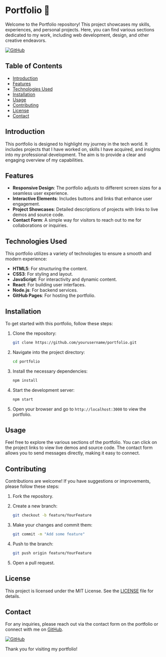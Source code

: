 # Portfolio 🌟

Welcome to the Portfolio repository! This project showcases my skills, experiences, and personal projects. Here, you can find various sections dedicated to my work, including web development, design, and other creative endeavors.

[![GitHub](https://img.shields.io/badge/Visit_GitHub-Portfolio-blue)](https://github.com)

## Table of Contents

- [Introduction](#introduction)
- [Features](#features)
- [Technologies Used](#technologies-used)
- [Installation](#installation)
- [Usage](#usage)
- [Contributing](#contributing)
- [License](#license)
- [Contact](#contact)

## Introduction

This portfolio is designed to highlight my journey in the tech world. It includes projects that I have worked on, skills I have acquired, and insights into my professional development. The aim is to provide a clear and engaging overview of my capabilities.

## Features

- **Responsive Design**: The portfolio adjusts to different screen sizes for a seamless user experience.
- **Interactive Elements**: Includes buttons and links that enhance user engagement.
- **Project Showcases**: Detailed descriptions of projects with links to live demos and source code.
- **Contact Form**: A simple way for visitors to reach out to me for collaborations or inquiries.

## Technologies Used

This portfolio utilizes a variety of technologies to ensure a smooth and modern experience:

- **HTML5**: For structuring the content.
- **CSS3**: For styling and layout.
- **JavaScript**: For interactivity and dynamic content.
- **React**: For building user interfaces.
- **Node.js**: For backend services.
- **GitHub Pages**: For hosting the portfolio.

## Installation

To get started with this portfolio, follow these steps:

1. Clone the repository:
   ```bash
   git clone https://github.com/yourusername/portfolio.git
   ```

2. Navigate into the project directory:
   ```bash
   cd portfolio
   ```

3. Install the necessary dependencies:
   ```bash
   npm install
   ```

4. Start the development server:
   ```bash
   npm start
   ```

5. Open your browser and go to `http://localhost:3000` to view the portfolio.

## Usage

Feel free to explore the various sections of the portfolio. You can click on the project links to view live demos and source code. The contact form allows you to send messages directly, making it easy to connect.

## Contributing

Contributions are welcome! If you have suggestions or improvements, please follow these steps:

1. Fork the repository.
2. Create a new branch:
   ```bash
   git checkout -b feature/YourFeature
   ```

3. Make your changes and commit them:
   ```bash
   git commit -m "Add some feature"
   ```

4. Push to the branch:
   ```bash
   git push origin feature/YourFeature
   ```

5. Open a pull request.

## License

This project is licensed under the MIT License. See the [LICENSE](LICENSE) file for details.

## Contact

For any inquiries, please reach out via the contact form on the portfolio or connect with me on [GitHub](https://github.com).

[![GitHub](https://img.shields.io/badge/Visit_GitHub-Portfolio-blue)](https://github.com)

Thank you for visiting my portfolio!
